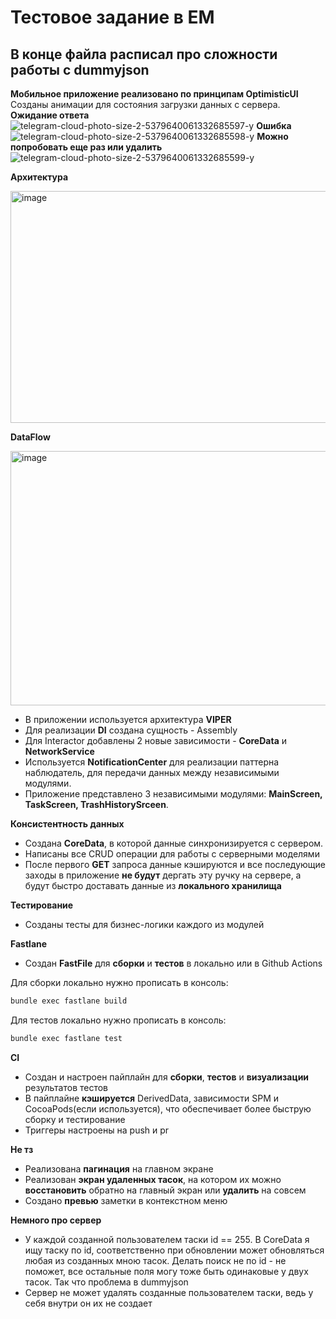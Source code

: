 # Тестовое задание в EM #
## В конце файла расписал про сложности работы с dummyjson
**Мобильное приложение реализовано по принципам OptimisticUI** \
Созданы анимации для состояния загрузки данных с сервера. \
**Ожидание ответа**
![telegram-cloud-photo-size-2-5379640061332685597-y](https://github.com/user-attachments/assets/770421b9-4c0e-40a1-a51a-b9b96fe7a09a)
**Ошибка**
![telegram-cloud-photo-size-2-5379640061332685598-y](https://github.com/user-attachments/assets/11eb3cce-f875-4280-ad78-99d2c9128f5e)
**Можно попробовать еще раз или удалить**
![telegram-cloud-photo-size-2-5379640061332685599-y](https://github.com/user-attachments/assets/2fa9dbcc-961e-42f1-abaa-2701fe347019)



**Архитектура** 

<img width="753" height="371" alt="image" src="https://github.com/user-attachments/assets/1f719ab6-07fc-4565-9729-eebfb3128d32" />

**DataFlow**

<img width="806" height="407" alt="image" src="https://github.com/user-attachments/assets/77c694fc-5c7c-4242-a25e-af233841c106" />

* В приложении используется архитектура **VIPER**
* Для реализации **DI** создана сущность - Assembly
* Для Interactor добавлены 2 новые зависимости - **CoreData** и **NetworkService** 
* Используется **NotificationCenter** для реализации паттерна наблюдатель, для передачи данных между независимыми модулями.
* Приложение представлено 3 независимыми модулями: **MainScreen, TaskScreen, TrashHistorySrceen**.

**Консистентность данных** 
* Создана **CoreData**, в которой данные синхронизируется с сервером. 
* Написаны все CRUD операции для работы с серверными моделями 
* После первого **GET** запроса данные кэшируются и все последующие заходы в приложение **не будут** дергать эту ручку на сервере, а будут быстро доставать данные из **локального хранилища**

**Тестирование**
* Созданы тесты для бизнес-логики каждого из модулей

**Fastlane**
* Создан **FastFile** для **сборки** и **тестов** в локально или в Github Actions 
  
Для сборки локально нужно прописать в консоль:
```bash
bundle exec fastlane build
```
Для тестов локально нужно прописать в консоль:
```bash
bundle exec fastlane test
```

**CI**
* Создан и настроен пайплайн для **сборки**, **тестов** и **визуализации** результатов тестов
* В пайплайне **кэшируется** DerivedData, зависимости  SPM и CocoaPods(если используется), что обеспечивает более быструю сборку и тестирование
* Триггеры настроены на push и pr

**Не тз**
* Реализована **пагинация** на главном экране
* Реализован **экран удаленных тасок**, на котором их можно **восстановить** обратно на главный экран или **удалить** на совсем
* Создано **превью** заметки в контекстном меню

**Немного про сервер**
* У каждой созданной пользователем таски id == 255. В CoreData я ищу таску по id, соответственно при обновлении может обновляться любая из созданных мною тасок. Делать поиск не по id - не поможет, все остальные поля могу тоже быть одинаковые у двух тасок. Так что проблема в dummyjson
* Сервер не может удалять созданные пользователем таски, ведь у себя внутри он их не создает

